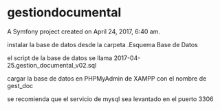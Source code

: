 gestiondocumental
=================

A Symfony project created on April 24, 2017, 6:40 am.


instalar la base de datos desde la carpeta .Esquema Base de Datos

el script de la base de datos se llama 2017-04-25.gestion_documental_v02.sql

cargar la base de datos en PHPMyAdmin de XAMPP con el nombre de gest_doc

se recomienda que el servicio de mysql sea levantado en el puerto 3306

